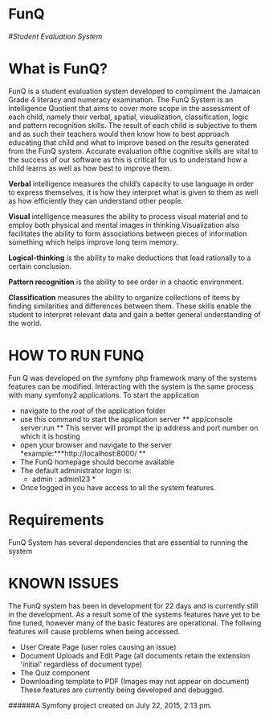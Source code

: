 
**FunQ**
====
#_Student Evaluation System_

**What is FunQ?**
===
 FunQ is a student evaluation system developed to compliment the Jamaican Grade 4 literacy and numeracy examination.
 The FunQ System is an Intelligence Quotient that aims to cover more scope in the assessment of each child, namely their verbal, spatial, visualization, classification, logic
and pattern recognition skills. The result of each child is subjective to them and as such their teachers would then know how to best approach educating that child and what to
improve based on the results generated from the FunQ system. Accurate evaluation ofthe cognitive skills are vital to the success of our software as this is critical for us to
understand how a child learns as well as how best to improve them.

**Verbal** intelligence measures the child’s capacity to use language in order to express
themselves, it is how they interpret what is given to them as well as how efficiently they
can understand other people.

**Visual** intelligence measures the ability to process visual material and to employ both
physical and mental images in thinking.Visualization also facilitates the ability to form
associations between pieces of information something which helps improve long term
memory.

**Logical-thinking** is the ability to make deductions that lead rationally to a certain
conclusion.

**Pattern recognition** is the ability to see order in a chaotic environment.

**Classification** measures the ability to organize collections of items by finding
similarities and differences between them. These skills enable the student to interpret
relevant data and gain a better general understanding of the world.


HOW TO RUN FUNQ
===

Fun Q was developed on the symfony php framework many of the systems features can be modified. 
Interacting with the system is the same process with many symfony2 applications.
To start the application

 - navigate to the *root* of the application folder
 - use this command to start the application server
 		** app/console server:run **
 This server will prompt the ip address and port number on which it is hosting
 - open your browser and navigate to the server
 	*example:***http://localhost:8000/ **
 - The FunQ homepage should become available
 - The default administrator login is:
 	* admin : admin123 *
 - Once logged in you have access to all the system features.

Requirements
===

FunQ System has several dependencies that are essential to running the system

KNOWN ISSUES
===

  The FunQ system has been in development for 22 days and is currently still in the development. As a result
  some of the systems features have yet to be fine tuned, however many of the basic features are operational.
  The follwing features will cause problems when being accessed.
  
 - User Create Page (user roles causing an issue)
 - Document Uploads and Edit Page (all documents retain the extension 'initial' regardless of document type)
 - The Quiz component
 - Downloading template to PDF (Images may not appear on document)
 These features are currently being developed and debugged.

















######A Symfony project created on July 22, 2015, 2:13 pm.

